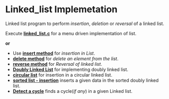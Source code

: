# Linked_list Implemetation
Linked list program to perform _insertion_, _deletion_ or _reversal_ of a linked list.

Execute [__linked_list.c__](..blob/master/linked_list.c) for a menu driven implementation of list.

__or__

* Use [__insert method__](..blob/master/Insert) for _insertion in List_.
* [__delete method__](..blob/master/Delete) for _delete an element from the list_.
* [__reverse method__](..blob/master/Reverse%20list) for _Reversal of linked list_.
* [__Doubly Linked List__](..blob/master/Doubly%20Linked%20List) for implementing doubly linked list.
* [__circular list__](..blob/master/circular%20list) for insertion in a circular linked list.
* [__sorted list - insertion__](..blob/master/sorted%20list%20-%20insertion) inserts a given data in the sorted doubly linked list.
* [__Detect a cycle__](..blob/master/Detect%20a%20Cycle) finds a cycle(_if any_) in a given Linked list.

